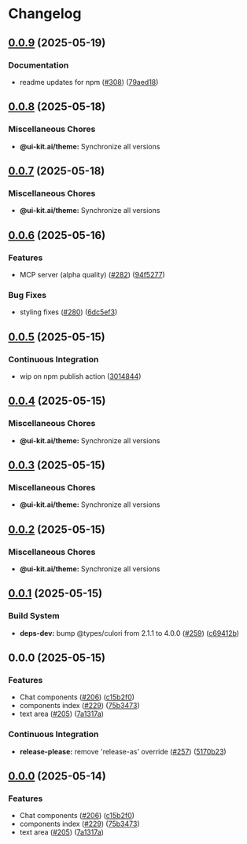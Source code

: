 # Changelog

## [0.0.9](https://github.com/alex-mcgovern/ui-kit.ai/compare/@ui-kit.ai/theme@v0.0.8...@ui-kit.ai/theme@v0.0.9) (2025-05-19)


### Documentation

* readme updates for npm ([#308](https://github.com/alex-mcgovern/ui-kit.ai/issues/308)) ([79aed18](https://github.com/alex-mcgovern/ui-kit.ai/commit/79aed186b2eb89e483da5f147c0db9596a349949))

## [0.0.8](https://github.com/alex-mcgovern/ui-kit.ai/compare/@ui-kit.ai/theme@v0.0.7...@ui-kit.ai/theme@v0.0.8) (2025-05-18)


### Miscellaneous Chores

* **@ui-kit.ai/theme:** Synchronize all versions

## [0.0.7](https://github.com/alex-mcgovern/ui-kit.ai/compare/@ui-kit.ai/theme@v0.0.6...@ui-kit.ai/theme@v0.0.7) (2025-05-18)


### Miscellaneous Chores

* **@ui-kit.ai/theme:** Synchronize all versions

## [0.0.6](https://github.com/alex-mcgovern/ui-kit.ai/compare/@ui-kit.ai/theme@v0.0.5...@ui-kit.ai/theme@v0.0.6) (2025-05-16)


### Features

* MCP server (alpha quality) ([#282](https://github.com/alex-mcgovern/ui-kit.ai/issues/282)) ([94f5277](https://github.com/alex-mcgovern/ui-kit.ai/commit/94f527783562e26f8a0b6c2e502ea6755c104fc6))


### Bug Fixes

* styling fixes ([#280](https://github.com/alex-mcgovern/ui-kit.ai/issues/280)) ([6dc5ef3](https://github.com/alex-mcgovern/ui-kit.ai/commit/6dc5ef3a733a9a40e559d91626e285c43ee2c13c))

## [0.0.5](https://github.com/alex-mcgovern/ui-kit.ai/compare/@ui-kit.ai/theme@v0.0.4...@ui-kit.ai/theme@v0.0.5) (2025-05-15)


### Continuous Integration

* wip on npm publish action ([3014844](https://github.com/alex-mcgovern/ui-kit.ai/commit/301484489287eb14713b16a28fba686e5c5040eb))

## [0.0.4](https://github.com/alex-mcgovern/ui-kit.ai/compare/@ui-kit.ai/theme@v0.0.3...@ui-kit.ai/theme@v0.0.4) (2025-05-15)


### Miscellaneous Chores

* **@ui-kit.ai/theme:** Synchronize all versions

## [0.0.3](https://github.com/alex-mcgovern/ui-kit.ai/compare/@ui-kit.ai/theme@v0.0.2...@ui-kit.ai/theme@v0.0.3) (2025-05-15)


### Miscellaneous Chores

* **@ui-kit.ai/theme:** Synchronize all versions

## [0.0.2](https://github.com/alex-mcgovern/ui-kit.ai/compare/@ui-kit.ai/theme@v0.0.1...@ui-kit.ai/theme@v0.0.2) (2025-05-15)


### Miscellaneous Chores

* **@ui-kit.ai/theme:** Synchronize all versions

## [0.0.1](https://github.com/alex-mcgovern/ui-kit.ai/compare/@ui-kit.ai/theme@v0.0.0...@ui-kit.ai/theme@v0.0.1) (2025-05-15)


### Build System

* **deps-dev:** bump @types/culori from 2.1.1 to 4.0.0 ([#259](https://github.com/alex-mcgovern/ui-kit.ai/issues/259)) ([c69412b](https://github.com/alex-mcgovern/ui-kit.ai/commit/c69412b2a1816e863886b5248bddd7ce7bed2f01))

## 0.0.0 (2025-05-15)


### Features

* Chat components ([#206](https://github.com/alex-mcgovern/ui-kit.ai/issues/206)) ([c15b2f0](https://github.com/alex-mcgovern/ui-kit.ai/commit/c15b2f0df4dbd0c4123a08504704804689511259))
* components index ([#229](https://github.com/alex-mcgovern/ui-kit.ai/issues/229)) ([75b3473](https://github.com/alex-mcgovern/ui-kit.ai/commit/75b3473f3639dffc0901eeb0735492abeb293161))
* text area ([#205](https://github.com/alex-mcgovern/ui-kit.ai/issues/205)) ([7a1317a](https://github.com/alex-mcgovern/ui-kit.ai/commit/7a1317a9b9a7b997e97ab59c60c16f78bedf9724))


### Continuous Integration

* **release-please:** remove 'release-as' override ([#257](https://github.com/alex-mcgovern/ui-kit.ai/issues/257)) ([5170b23](https://github.com/alex-mcgovern/ui-kit.ai/commit/5170b236357566805253a8cfa35c5d57995e49a7))

## [0.0.0](https://github.com/alex-mcgovern/ui-kit.ai/compare/@ui-kit.ai/theme-v0.0.0-alpha.3...@ui-kit.ai/theme@v0.0.0) (2025-05-14)


### Features

* Chat components ([#206](https://github.com/alex-mcgovern/ui-kit.ai/issues/206)) ([c15b2f0](https://github.com/alex-mcgovern/ui-kit.ai/commit/c15b2f0df4dbd0c4123a08504704804689511259))
* components index ([#229](https://github.com/alex-mcgovern/ui-kit.ai/issues/229)) ([75b3473](https://github.com/alex-mcgovern/ui-kit.ai/commit/75b3473f3639dffc0901eeb0735492abeb293161))
* text area ([#205](https://github.com/alex-mcgovern/ui-kit.ai/issues/205)) ([7a1317a](https://github.com/alex-mcgovern/ui-kit.ai/commit/7a1317a9b9a7b997e97ab59c60c16f78bedf9724))
